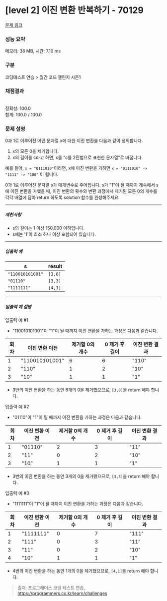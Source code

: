 # [level 2] 이진 변환 반복하기 - 70129 

[문제 링크](https://school.programmers.co.kr/learn/courses/30/lessons/70129) 

### 성능 요약

메모리: 38 MB, 시간: 7.10 ms

### 구분

코딩테스트 연습 > 월간 코드 챌린지 시즌1

### 채점결과

<br/>정확성: 100.0<br/>합계: 100.0 / 100.0

### 문제 설명

<p style="user-select: auto;">0과 1로 이루어진 어떤 문자열 x에 대한 이진 변환을 다음과 같이 정의합니다.</p>

<ol style="user-select: auto;">
<li style="user-select: auto;">x의 모든 0을 제거합니다.</li>
<li style="user-select: auto;">x의 길이를 c라고 하면, x를 "c를 2진법으로 표현한 문자열"로 바꿉니다.</li>
</ol>

<p style="user-select: auto;">예를 들어, <code style="user-select: auto;">x = "0111010"</code>이라면, x에 이진 변환을 가하면 <code style="user-select: auto;">x = "0111010" -&gt; "1111" -&gt; "100"</code> 이 됩니다.</p>

<p style="user-select: auto;">0과 1로 이루어진 문자열 s가 매개변수로 주어집니다. s가 "1"이 될 때까지 계속해서 s에 이진 변환을 가했을 때, 이진 변환의 횟수와 변환 과정에서 제거된 모든 0의 개수를 각각 배열에 담아 return 하도록 solution 함수를 완성해주세요.</p>

<hr style="user-select: auto;">

<h5 style="user-select: auto;">제한사항</h5>

<ul style="user-select: auto;">
<li style="user-select: auto;">s의 길이는 1 이상 150,000 이하입니다.</li>
<li style="user-select: auto;">s에는 '1'이 최소 하나 이상 포함되어 있습니다.</li>
</ul>

<hr style="user-select: auto;">

<h5 style="user-select: auto;">입출력 예</h5>
<table class="table" style="user-select: auto;">
        <thead style="user-select: auto;"><tr style="user-select: auto;">
<th style="user-select: auto;">s</th>
<th style="user-select: auto;">result</th>
</tr>
</thead>
        <tbody style="user-select: auto;"><tr style="user-select: auto;">
<td style="user-select: auto;"><code style="user-select: auto;">"110010101001"</code></td>
<td style="user-select: auto;"><code style="user-select: auto;">[3,8]</code></td>
</tr>
<tr style="user-select: auto;">
<td style="user-select: auto;"><code style="user-select: auto;">"01110"</code></td>
<td style="user-select: auto;"><code style="user-select: auto;">[3,3]</code></td>
</tr>
<tr style="user-select: auto;">
<td style="user-select: auto;"><code style="user-select: auto;">"1111111"</code></td>
<td style="user-select: auto;"><code style="user-select: auto;">[4,1]</code></td>
</tr>
</tbody>
      </table>
<hr style="user-select: auto;">

<h5 style="user-select: auto;">입출력 예 설명</h5>

<p style="user-select: auto;">입출력 예 #1</p>

<ul style="user-select: auto;">
<li style="user-select: auto;">"110010101001"이 "1"이 될 때까지 이진 변환을 가하는 과정은 다음과 같습니다.</li>
</ul>
<table class="table" style="user-select: auto;">
        <thead style="user-select: auto;"><tr style="user-select: auto;">
<th style="user-select: auto;">회차</th>
<th style="user-select: auto;">이진 변환 이전</th>
<th style="user-select: auto;">제거할 0의 개수</th>
<th style="user-select: auto;">0 제거 후 길이</th>
<th style="user-select: auto;">이진 변환 결과</th>
</tr>
</thead>
        <tbody style="user-select: auto;"><tr style="user-select: auto;">
<td style="user-select: auto;">1</td>
<td style="user-select: auto;">"110010101001"</td>
<td style="user-select: auto;">6</td>
<td style="user-select: auto;">6</td>
<td style="user-select: auto;">"110"</td>
</tr>
<tr style="user-select: auto;">
<td style="user-select: auto;">2</td>
<td style="user-select: auto;">"110"</td>
<td style="user-select: auto;">1</td>
<td style="user-select: auto;">2</td>
<td style="user-select: auto;">"10"</td>
</tr>
<tr style="user-select: auto;">
<td style="user-select: auto;">3</td>
<td style="user-select: auto;">"10"</td>
<td style="user-select: auto;">1</td>
<td style="user-select: auto;">1</td>
<td style="user-select: auto;">"1"</td>
</tr>
</tbody>
      </table>
<ul style="user-select: auto;">
<li style="user-select: auto;">3번의 이진 변환을 하는 동안 8개의 0을 제거했으므로, <code style="user-select: auto;">[3,8]</code>을 return 해야 합니다.</li>
</ul>

<p style="user-select: auto;">입출력 예 #2</p>

<ul style="user-select: auto;">
<li style="user-select: auto;">"01110"이 "1"이 될 때까지 이진 변환을 가하는 과정은 다음과 같습니다.</li>
</ul>
<table class="table" style="user-select: auto;">
        <thead style="user-select: auto;"><tr style="user-select: auto;">
<th style="user-select: auto;">회차</th>
<th style="user-select: auto;">이진 변환 이전</th>
<th style="user-select: auto;">제거할 0의 개수</th>
<th style="user-select: auto;">0 제거 후 길이</th>
<th style="user-select: auto;">이진 변환 결과</th>
</tr>
</thead>
        <tbody style="user-select: auto;"><tr style="user-select: auto;">
<td style="user-select: auto;">1</td>
<td style="user-select: auto;">"01110"</td>
<td style="user-select: auto;">2</td>
<td style="user-select: auto;">3</td>
<td style="user-select: auto;">"11"</td>
</tr>
<tr style="user-select: auto;">
<td style="user-select: auto;">2</td>
<td style="user-select: auto;">"11"</td>
<td style="user-select: auto;">0</td>
<td style="user-select: auto;">2</td>
<td style="user-select: auto;">"10"</td>
</tr>
<tr style="user-select: auto;">
<td style="user-select: auto;">3</td>
<td style="user-select: auto;">"10"</td>
<td style="user-select: auto;">1</td>
<td style="user-select: auto;">1</td>
<td style="user-select: auto;">"1"</td>
</tr>
</tbody>
      </table>
<ul style="user-select: auto;">
<li style="user-select: auto;">3번의 이진 변환을 하는 동안 3개의 0을 제거했으므로, <code style="user-select: auto;">[3,3]</code>을 return 해야 합니다.</li>
</ul>

<p style="user-select: auto;">입출력 예 #3</p>

<ul style="user-select: auto;">
<li style="user-select: auto;">"1111111"이 "1"이 될 때까지 이진 변환을 가하는 과정은 다음과 같습니다.</li>
</ul>
<table class="table" style="user-select: auto;">
        <thead style="user-select: auto;"><tr style="user-select: auto;">
<th style="user-select: auto;">회차</th>
<th style="user-select: auto;">이진 변환 이전</th>
<th style="user-select: auto;">제거할 0의 개수</th>
<th style="user-select: auto;">0 제거 후 길이</th>
<th style="user-select: auto;">이진 변환 결과</th>
</tr>
</thead>
        <tbody style="user-select: auto;"><tr style="user-select: auto;">
<td style="user-select: auto;">1</td>
<td style="user-select: auto;">"1111111"</td>
<td style="user-select: auto;">0</td>
<td style="user-select: auto;">7</td>
<td style="user-select: auto;">"111"</td>
</tr>
<tr style="user-select: auto;">
<td style="user-select: auto;">2</td>
<td style="user-select: auto;">"111"</td>
<td style="user-select: auto;">0</td>
<td style="user-select: auto;">3</td>
<td style="user-select: auto;">"11"</td>
</tr>
<tr style="user-select: auto;">
<td style="user-select: auto;">3</td>
<td style="user-select: auto;">"11"</td>
<td style="user-select: auto;">0</td>
<td style="user-select: auto;">2</td>
<td style="user-select: auto;">"10"</td>
</tr>
<tr style="user-select: auto;">
<td style="user-select: auto;">4</td>
<td style="user-select: auto;">"10"</td>
<td style="user-select: auto;">1</td>
<td style="user-select: auto;">1</td>
<td style="user-select: auto;">"1"</td>
</tr>
</tbody>
      </table>
<ul style="user-select: auto;">
<li style="user-select: auto;">4번의 이진 변환을 하는 동안 1개의 0을 제거했으므로, <code style="user-select: auto;">[4,1]</code>을 return 해야 합니다.</li>
</ul>


> 출처: 프로그래머스 코딩 테스트 연습, https://programmers.co.kr/learn/challenges
